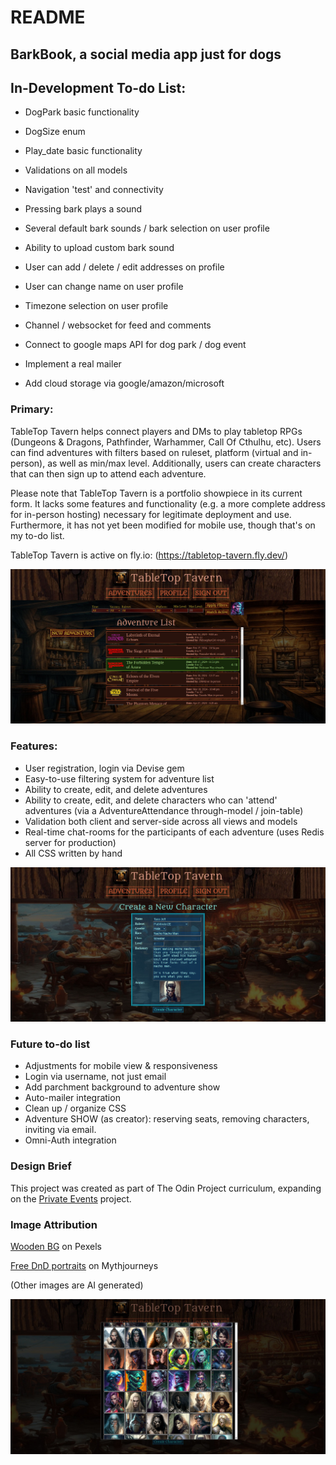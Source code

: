 # README

## BarkBook, a social media app just for dogs

## In-Development To-do List:
* DogPark basic functionality
* DogSize enum
* Play_date basic functionality
* Validations on all models

* Navigation 'test' and connectivity

* Pressing bark plays a sound
* Several default bark sounds / bark selection on user profile
* Ability to upload custom bark sound
* User can add / delete / edit addresses on profile
* User can change name on user profile
* Timezone selection on user profile
* Channel / websocket for feed and comments
* Connect to google maps API for dog park / dog event
* Implement a real mailer
* Add cloud storage via google/amazon/microsoft

### Primary:

TableTop Tavern helps connect players and DMs to play tabletop RPGs (Dungeons & Dragons, Pathfinder, Warhammer, Call Of Cthulhu, etc). Users can find adventures with filters based on ruleset, platform (virtual and in-person), as well as min/max level. Additionally, users can create characters that can then sign up to attend each adventure.

Please note that TableTop Tavern is a portfolio showpiece in its current form. It lacks some features and functionality (e.g. a more complete address for in-person hosting) necessary for legitimate deployment and use. Furthermore, it has not yet been modified for mobile use, though that's on my to-do list.

TableTop Tavern is active on fly.io: (https://tabletop-tavern.fly.dev/)

![Screenshot of the index page](https://github.com/Xenrathe/Rails-event_planner/blob/main/TTT-Index.jpg?raw=true)

### Features:
* User registration, login via Devise gem
* Easy-to-use filtering system for adventure list
* Ability to create, edit, and delete adventures
* Ability to create, edit, and delete characters who can 'attend' adventures (via a AdventureAttendance through-model / join-table)
* Validation both client and server-side across all views and models
* Real-time chat-rooms for the participants of each adventure (uses Redis server for production)
* All CSS written by hand
  
![Screenshot of the character creation page](https://github.com/Xenrathe/Rails-event_planner/blob/main/TTT-NewCharacter.jpg?raw=true)

### Future to-do list
* Adjustments for mobile view & responsiveness
* Login via username, not just email
* Add parchment background to adventure show
* Auto-mailer integration
* Clean up / organize CSS
* Adventure SHOW (as creator): reserving seats, removing characters, inviting via email.
* Omni-Auth integration

### Design Brief
This project was created as part of The Odin Project curriculum, expanding on the <a href="https://www.theodinproject.com/lessons/ruby-on-rails-private-events">Private Events</a> project.

### Image Attribution
<a href="https://www.pexels.com/photo/close-up-of-wooden-plank-326311/">Wooden BG</a> on Pexels

<a href="https://mythjourneys.com/gallery/dungeons-and-dragons/free-dnd-character-art/">Free DnD portraits</a> on Mythjourneys

(Other images are AI generated)

![Screenshot of the avatar selection](https://github.com/Xenrathe/Rails-event_planner/blob/main/TTT-AvatarSelection.jpg?raw=true)